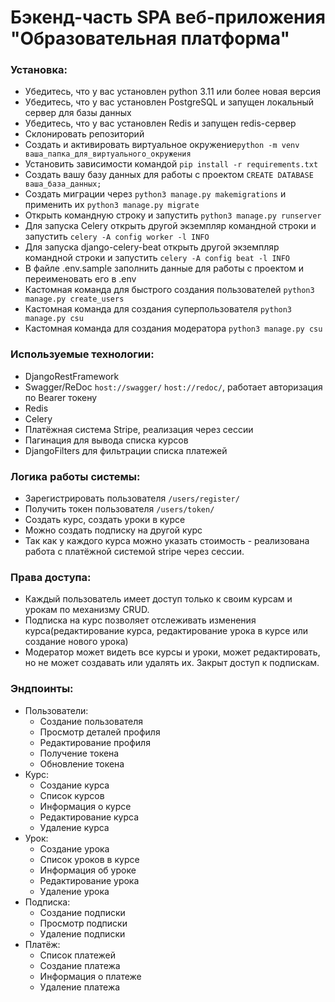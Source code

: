 # Бэкенд-часть SPA веб-приложения "Образовательная платформа"

### Установка:

- Убедитесь, что у вас установлен python 3.11 или более новая версия<br>
- Убедитесь, что у вас установлен PostgreSQL и запущен локальный сервер для базы данных<br>
- Убедитесь, что у вас установлен Redis и запущен redis-сервер<br>
- Склонировать репозиторий<br>
- Создать и активировать виртуальное окружение```python -m venv ваша_папка_для_виртуального_окружения```<br>
- Установить зависимости командой ```pip install -r requirements.txt```<br>
- Создать вашу базу данных для работы с проектом ```CREATE DATABASE ваша_база_данных;```<br>
- Создать миграции через ```python3 manage.py makemigrations``` и применить их ```python3 manage.py migrate```<br>
- Открыть командную строку и запустить ```python3 manage.py runserver```<br>
- Для запуска Celery открыть другой экземпляр командной строки и запустить ```celery -A config worker -l INFO```<br>
- Для запуска django-celery-beat открыть другой экземпляр командной строки и
  запустить ```celery -A config beat -l INFO```<br>
- В файле .env.sample заполнить данные для работы с проектом и переименовать его в .env<br>
- Кастомная команда для быстрого создания пользователей ```python3 manage.py create_users```<br>
- Кастомная команда для создания суперпользователя ```python3 manage.py csu```<br>
- Кастомная команда для создания модератора ```python3 manage.py csu```<br>

### Используемые технологии:

- DjangoRestFramework<br>
- Swagger/ReDoc ```host://swagger/``` ```host://redoc/```, работает авторизация по Bearer токену<br>
- Redis<br>
- Celery<br>
- Платёжная система Stripe, реализация через сессии<br>
- Пагинация для вывода списка курсов
- DjangoFilters для фильтрации списка платежей

### Логика работы системы:

- Зарегистрировать пользователя ```/users/register/```<br>
- Получить токен пользователя ```/users/token/```<br>
- Создать курс, создать уроки в курсе
- Можно создать подписку на другой курс
- Так как у каждого курса можно указать стоимость - реализована работа с платёжной системой stripe через сессии.

### Права доступа:

- Каждый пользователь имеет доступ только к своим курсам и урокам по механизму CRUD.<br>
- Подписка на курс позволяет отслеживать изменения курса(редактирование курса, редактирование урока в курсе или создание
  нового урока)
- Модератор может видеть все курсы и уроки, может редактировать, но не может создавать или удалять их. Закрыт доступ к
  подпискам.

### Эндпоинты:

- Пользователи:
    - Создание пользователя
    - Просмотр деталей профиля
    - Редактирование профиля
    - Получение токена
    - Обновление токена
- Курс:
    - Создание курса
    - Список курсов
    - Информация о курсе
    - Редактирование курса
    - Удаление курса
- Урок:
    - Создание урока
    - Список уроков в курсе
    - Информация об уроке
    - Редактирование урока
    - Удаление урока
- Подписка:
    - Создание подписки
    - Просмотр подписки
    - Удаление подписки
- Платёж:
    - Список платежей
    - Создание платежа
    - Информация о платеже
    - Удаление платежа